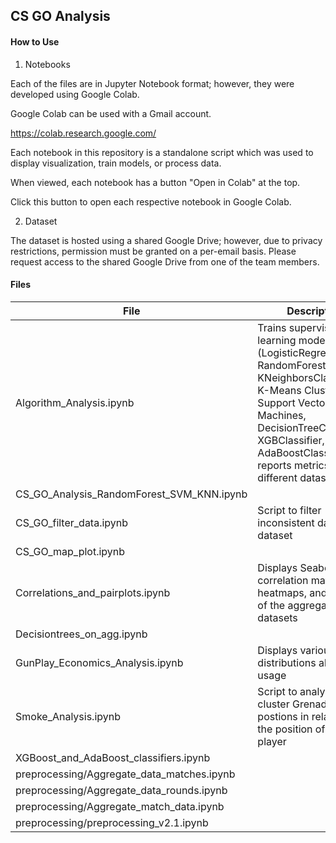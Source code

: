 ## CS GO Analysis

#### How to Use

1. Notebooks

Each of the files are in Jupyter Notebook format; however, they were developed using Google Colab.

Google Colab can be used with a Gmail account.

https://colab.research.google.com/

Each notebook in this repository is a standalone script which was used to display visualization, train models, or process data.

When viewed, each notebook has a button "Open in Colab" at the top.

Click this button to open each respective notebook in Google Colab.

2. Dataset

The dataset is hosted using a shared Google Drive; however, due to privacy restrictions, permission must be granted on a per-email basis.  Please request access to the shared Google Drive from one of the team members.


#### Files

| File | Description |
| --- | --- |
| Algorithm_Analysis.ipynb | Trains supervised learning models (LogisticRegression, RandomForestClassifier, KNeighborsClassifier, K-Means Clustering, Support Vector Machines, DecisionTreeClassifier, XGBClassifier, AdaBoostClassifier) and reports metrics for three different datasets |
| CS_GO_Analysis_RandomForest_SVM_KNN.ipynb |  |
| CS_GO_filter_data.ipynb | Script to filter inconsistent data from dataset |
| CS_GO_map_plot.ipynb |  |
| Correlations_and_pairplots.ipynb | Displays Seaborn correlation matrices, heatmaps, and pairplots of the aggregated datasets |
| Decisiontrees_on_agg.ipynb |  |
| GunPlay_Economics_Analysis.ipynb | Displays various distributions about gun usage |
| Smoke_Analysis.ipynb | Script to analyze and cluster Grenade postions in relation to the position of the player |
| XGBoost_and_AdaBoost_classifiers.ipynb |  |
| preprocessing/Aggregate_data_matches.ipynb |  |
| preprocessing/Aggregate_data_rounds.ipynb |  |
| preprocessing/Aggregate_match_data.ipynb |  |
| preprocessing/preprocessing_v2.1.ipynb |  |
